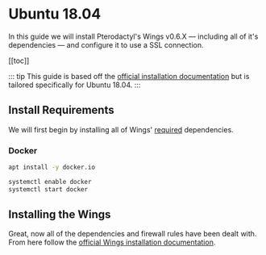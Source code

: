 # Ubuntu 18.04
In this guide we will install Pterodactyl's Wings v0.6.X — including all of it's dependencies — and configure it to use a SSL connection.

[[toc]]

::: tip
This guide is based off the [official installation documentation](/wings/installing.md) but is tailored specifically for Ubuntu 18.04.
:::

## Install Requirements
We will first begin by installing all of Wings' [required](/wings/installing.md#dependencies) dependencies.

### Docker

```bash
apt install -y docker.io

systemctl enable docker
systemctl start docker
```

## Installing the Wings
Great, now all of the dependencies and firewall rules have been dealt with. From here follow the [official Wings installation documentation](/wings/installing.md#installing-wings-2).
